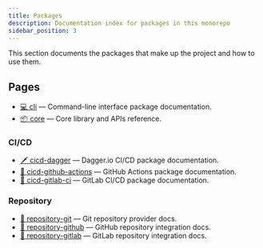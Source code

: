 ```yaml
---
title: Packages
description: Documentation index for packages in this monorepo
sidebar_position: 3
---
```


This section documents the packages that make up the project and how to use them.

## Pages

- [💻 cli](/packages/cli/) — Command-line interface package documentation.
- [📦 core](/packages/core/) — Core library and APIs reference.

### CI/CD

- [🗡️ cicd-dagger](/packages/cicd/dagger/) — Dagger.io CI/CD package documentation.
- [🐙 cicd-github-actions](/packages/cicd/github-actions/) — GitHub Actions package documentation.
- [🦊 cicd-gitlab-ci](/packages/cicd/gitlab-ci/) — GitLab CI/CD package documentation.

### Repository

- [🔀 repository-git](/packages/repository/git/) — Git repository provider docs.
- [🐙 repository-github](/packages/repository/github/) — GitHub repository integration docs.
- [🦊 repository-gitlab](/packages/repository/gitlab/) — GitLab repository integration docs.
